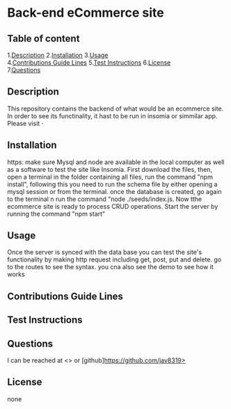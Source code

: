 
# Back-end eCommerce site  
      
## Table of content  

1.[Description](#description)
2.[Installation](#installation)
3.[Usage](#usage)  
4.[Contributions Guide Lines](#contributions-guide-lines) 
5.[Test Instructions](#test-instructions)
6.[License](#license)  
7.[Questions](#questions)  

## Description  

This repository contains the backend of what would be an ecommerce site. In order to see its functinality, it hast to be run in insomia or  simmilar app. Please visit ·  

## Installation  

https: make sure Mysql and node are available in the local computer as well as a software to test the site like Insomia. First download the files, then, open a terminal in the folder containing all files, run the command "npm install", following this you need to run the schema file by either opening a mysql session or from the terminal. once the database is created, go again to the terminal n run the command "node ./seeds/index.js. Now tthe ecommerce site is ready to process CRUD operations. Start the server by running the command "npm start"  

## Usage  

Once the server is synced with the data base you can test the site's functionality by making http request including get, post, put and delete. go to the routes to see the syntax. you cna also see the demo to see how it works  

## Contributions Guide Lines 

  

## Test Instructions  

  

## Questions  

I can be reached at <> or  [github]https://github.com/jav8319>

## License  

none
